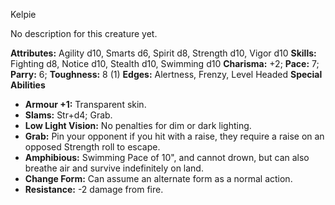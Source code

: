 Kelpie

No description for this creature yet.

**Attributes:** Agility d10, Smarts d6, Spirit d8, Strength d10, Vigor
d10
**Skills:** Fighting d8, Notice d10, Stealth d10, Swimming d10
**Charisma:** +2; **Pace:** 7; **Parry:** 6; **Toughness:** 8 (1)
**Edges:** Alertness, Frenzy, Level Headed
**Special Abilities**
- **Armour +1:** Transparent skin.
- **Slams:** Str+d4; Grab.
- **Low Light Vision:** No penalties for dim or dark lighting.
- **Grab:** Pin your opponent if you hit with a raise, they require a
raise on an opposed Strength roll to escape.
- **Amphibious:** Swimming Pace of 10", and cannot drown, but can also
breathe air and survive indefinitely on land.
- **Change Form:** Can assume an alternate form as a normal action.
- **Resistance:** -2 damage from fire.

